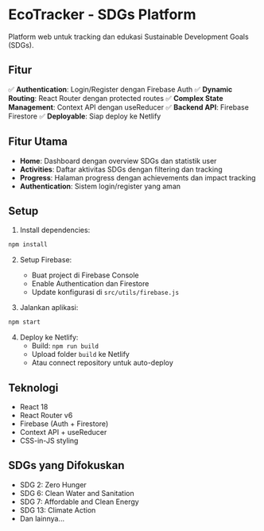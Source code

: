 # EcoTracker - SDGs Platform

Platform web untuk tracking dan edukasi Sustainable Development Goals (SDGs).

## Fitur

✅ **Authentication**: Login/Register dengan Firebase Auth
✅ **Dynamic Routing**: React Router dengan protected routes
✅ **Complex State Management**: Context API dengan useReducer
✅ **Backend API**: Firebase Firestore
✅ **Deployable**: Siap deploy ke Netlify

## Fitur Utama

- **Home**: Dashboard dengan overview SDGs dan statistik user
- **Activities**: Daftar aktivitas SDGs dengan filtering dan tracking
- **Progress**: Halaman progress dengan achievements dan impact tracking
- **Authentication**: Sistem login/register yang aman

## Setup

1. Install dependencies:
```bash
npm install
```

2. Setup Firebase:
   - Buat project di Firebase Console
   - Enable Authentication dan Firestore
   - Update konfigurasi di `src/utils/firebase.js`

3. Jalankan aplikasi:
```bash
npm start
```

4. Deploy ke Netlify:
   - Build: `npm run build`
   - Upload folder `build` ke Netlify
   - Atau connect repository untuk auto-deploy

## Teknologi

- React 18
- React Router v6
- Firebase (Auth + Firestore)
- Context API + useReducer
- CSS-in-JS styling

## SDGs yang Difokuskan

- SDG 2: Zero Hunger
- SDG 6: Clean Water and Sanitation
- SDG 7: Affordable and Clean Energy
- SDG 13: Climate Action
- Dan lainnya...